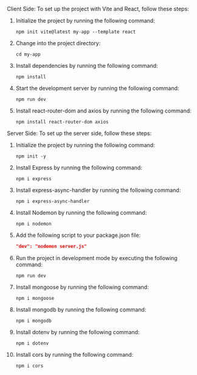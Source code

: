 Client Side:
To set up the project with Vite and React, follow these steps:

1. Initialize the project by running the following command:

   ```shell
   npm init vite@latest my-app --template react
   ```

2. Change into the project directory:

   ```shell
   cd my-app
   ```

3. Install dependencies by running the following command:

   ```shell
   npm install
   ```

4. Start the development server by running the following command:

   ```shell
   npm run dev
   ```

5. Install react-router-dom and axios by running the following command:
   ```shell
   npm install react-router-dom axios
   ```

Server Side:
To set up the server side, follow these steps:

1. Initialize the project by running the following command:

   ```shell
   npm init -y
   ```

2. Install Express by running the following command:

   ```shell
   npm i express
   ```

3. Install express-async-handler by running the following command:

   ```shell
   npm i express-async-handler
   ```

4. Install Nodemon by running the following command:

   ```shell
   npm i nodemon
   ```

5. Add the following script to your package.json file:

   ```json
   "dev": "nodemon server.js"
   ```

6. Run the project in development mode by executing the following command:

   ```shell
   npm run dev
   ```

7. Install mongoose by running the following command:

   ```shell
   npm i mongoose
   ```

8. Install mongodb by running the following command:

   ```shell
   npm i mongodb
   ```

9. Install dotenv by running the following command:

   ```shell
   npm i dotenv
   ```

10. Install cors by running the following command:
    ```shell
    npm i cors
    ```
